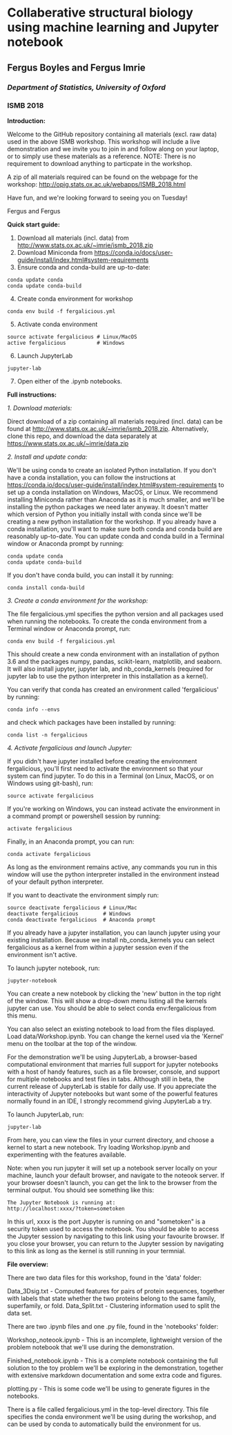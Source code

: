 Collaberative structural biology using machine learning and Jupyter notebook
============================================================================
## Fergus Boyles and Fergus Imrie
### _Department of Statistics, University of Oxford_
### ISMB 2018

__Introduction:__

Welcome to the GitHub repository containing all materials (excl. raw data) used in the above ISMB workshop.
This workshop will include a live demonstration and we invite you to join in and follow along on your laptop, or to simply use these materials as a reference. 
NOTE: There is no requirement to download anything to particpate in the workshop.

A zip of all materials required can be found on the webpage for the workshop: http://opig.stats.ox.ac.uk/webapps/ISMB_2018.html

Have fun, and we're looking forward to seeing you on Tuesday!

Fergus and Fergus

__Quick start guide:__
1. Download all materials (incl. data) from http://www.stats.ox.ac.uk/~imrie/ismb_2018.zip
2. Download Miniconda from https://conda.io/docs/user-guide/install/index.html#system-requirements
3. Ensure conda and conda-build are up-to-date:
```
conda update conda
conda update conda-build
```
4. Create conda environment for workshop
```
conda env build -f fergalicious.yml
```
5. Activate conda environment
```
source activate fergalicious # Linux/MacOS
active fergalicious          # Windows
```
6. Launch JupyterLab
```
jupyter-lab
```
7. Open either of the .ipynb notebooks.

__Full instructions:__

_1. Download materials:_

Direct download of a zip containing all materials required (incl. data) can be found at http://www.stats.ox.ac.uk/~imrie/ismb_2018.zip.
Alternatively, clone this repo, and download the data separately at https://www.stats.ox.ac.uk/~imrie/data.zip

_2. Install and update conda:_

We'll be using conda to create an isolated Python installation. If you don't have a conda installation, you can follow the instructions at https://conda.io/docs/user-guide/install/index.html#system-requirements to set up a conda installation on Windows, MacOS, or Linux. We recommend installing Miniconda rather than Anaconda as it is much smaller, and we'll be installing the python packages we need later anyway. It doesn't matter which version of Python you initially install with conda since we'll be creating a new python installation for the workshop. If you already have a conda installation, you'll want to make sure both conda and conda build are reasonably up-to-date. You can update conda and conda build in a Terminal window or Anaconda prompt by running:
```
conda update conda
conda update conda-build
```

If you don't have conda build, you can install it by running:
```
conda install conda-build
```

_3. Create a conda environment for the workshop:_

The file fergalicious.yml specifies the python version and all packages used when running the notebooks. To create the conda environment from a Terminal window or Anaconda prompt, run:
```
conda env build -f fergalicious.yml
```
This should create a new conda environment with an installation of python 3.6 and the packages numpy, pandas, scikit-learn, matplotlib, and seaborn. It will also install jupyter, jupyter lab, and nb_conda_kernels (required for jupyter lab to use the python interpreter in this installation as a kernel).

You can verify that conda has created an environment called 'fergalicious' by running:
```
conda info --envs
```
and check which packages have been installed by running:
```
conda list -n fergalicious
```
_4. Activate fergalicious and launch Jupyter:_

If you didn't have jupyter installed before creating the environment fergalicious, you'll first need to activate the environment so that your system can find jupyter. To do this in a Terminal (on Linux, MacOS, or on Windows using git-bash), run:
```
source activate fergalicious
```
If you're working on Windows, you can instead activate the environment in a command prompt or powershell session by running:
```
activate fergalicious
```
Finally, in an Anaconda prompt, you can run:
```
conda activate fergalicious
```
As long as the environment remains active, any commands you run in this window will use the python interpreter installed in the environment instead of your default python interpreter.

If you want to deactivate the environment simply run:
```
source deactivate fergalicious # Linux/Mac
deactivate fergalicious        # Windows
conda deactivate fergalicious  # Anaconda prompt
```
If you already have a jupyter installation, you can launch jupyter using your existing installation. Because we install nb_conda_kernels you can select fergalicious as a kernel from within a jupyter session even if the environment isn't active.

To launch jupyter notebook, run:
```
jupyter-notebook
```
You can create a new notebook by clicking the 'new' button in the top right of the window. This will show a drop-down menu listing all the kernels jupyter can use. You should be able to select conda env:fergalicious from this menu.

You can also select an existing notebook to load from the files displayed. Load data/Workshop.ipynb. You can change the kernel used via the 'Kernel' menu on the toolbar at the top of the window.

For the demonstration we'll be using JupyterLab, a browser-based computational environment that marries full support for jupyter notebooks with a host of handy features, such as a file browser, console, and support for multiple notebooks and test files in tabs. Although still in beta, the current release of JupyterLab is stable for daily use. If you appreciate the interactivity of Jupyter notebooks but want some of the powerful features normally found in an IDE, I strongly recommend giving JupyterLab a try.

To launch JupyterLab, run:
```
jupyter-lab
```
From here, you can view the files in your current directory, and choose a kernel to start a new notebook. Try loading Workshop.ipynb and experimenting with the features available.

Note: when you run jupyter it will set up a notebook server locally on your machine, launch your default browser, and navigate to the noteook server. If your browser doesn't launch, you can get the link to the browser from the terminal output. You should see something like this:
```
The Jupyter Notebook is running at:
http://localhost:xxxx/?token=sometoken
```
In this url, xxxx is the port Jupyter is running on and "sometoken" is a security token used to access the notebook. You should be able to access the Jupyter session by navigating to this link using your favourite browser. If you close your browser, you can return to the Jupyter session by navigating to this link as long as the kernel is still running in your termnial.

__File overview:__

There are two data files for this workshop, found in the 'data' folder:

Data_3Dsig.txt - Computed features for pairs of protein sequences, together with labels that state whether the two proteins belong to the same family, superfamily, or fold.
Data_Split.txt - Clustering information used to split the data set.

There are two .ipynb files and one .py file, found in the 'notebooks' folder:

Workshop_noteook.ipynb - This is an incomplete, lightweight version of the problem notebook that we'll use during the demonstration.

Finished_notebook.ipynb - This is a complete notebook containing the full solution to the toy problem we'll be exploring in the demonstration, together with extensive markdown documentation and some extra code and figures.

plotting.py - This is some code we'll be using to generate figures in the notebooks.

There is a file called fergalicious.yml in the top-level directory. This file specifies the conda environment we'll be using during the workshop, and can be used by conda to automatically build the environment for us.
